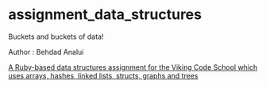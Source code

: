 # assignment_data_structures
Buckets and buckets of data!

Author : Behdad Analui

[A Ruby-based data structures assignment for the Viking Code School which uses arrays, hashes, linked lists, structs, graphs and trees](http://www.vikingcodeschool.com)
